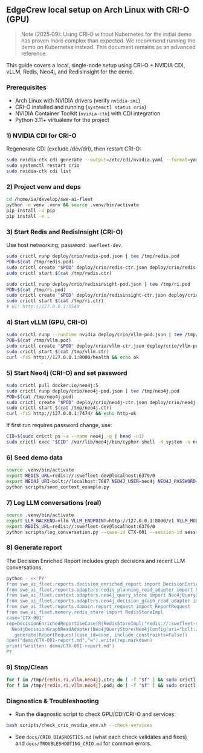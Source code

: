 ## EdgeCrew local setup on Arch Linux with CRI-O (GPU)

> Note (2025‑09): Using CRI‑O without Kubernetes for the initial demo has proven more complex than expected. We recommend running the demo on Kubernetes instead. This document remains as an advanced reference.

This guide covers a local, single-node setup using CRI-O + NVIDIA CDI, vLLM, Redis, Neo4j, and RedisInsight for the demo.

### Prerequisites
- Arch Linux with NVIDIA drivers (verify `nvidia-smi`)
- CRI-O installed and running (`systemctl status crio`)
- NVIDIA Container Toolkit (`nvidia-ctk`) with CDI integration
- Python 3.11+ virtualenv for the project

### 1) NVIDIA CDI for CRI-O
Regenerate CDI (exclude /dev/dri), then restart CRI-O:
```bash
sudo nvidia-ctk cdi generate --output=/etc/cdi/nvidia.yaml --format=yaml --csv.ignore-pattern '/dev/dri/.*'
sudo systemctl restart crio
sudo nvidia-ctk cdi list
```

### 2) Project venv and deps
```bash
cd /home/ia/develop/swe-ai-fleet
python -m venv .venv && source .venv/bin/activate
pip install -U pip
pip install -e .
```

### 3) Start Redis and RedisInsight (CRI-O)
Use host networking; password: `swefleet-dev`.
```bash
sudo crictl runp deploy/crio/redis-pod.json | tee /tmp/redis.pod
POD=$(cat /tmp/redis.pod)
sudo crictl create "$POD" deploy/crio/redis-ctr.json deploy/crio/redis-pod.json | tee /tmp/redis.ctr
sudo crictl start $(cat /tmp/redis.ctr)

sudo crictl runp deploy/crio/redisinsight-pod.json | tee /tmp/ri.pod
POD=$(cat /tmp/ri.pod)
sudo crictl create "$POD" deploy/crio/redisinsight-ctr.json deploy/crio/redisinsight-pod.json | tee /tmp/ri.ctr
sudo crictl start $(cat /tmp/ri.ctr)
# UI: http://127.0.0.1:5540
```

### 4) Start vLLM (GPU, CRI-O)
```bash
sudo crictl runp --runtime nvidia deploy/crio/vllm-pod.json | tee /tmp/vllm.pod
POD=$(cat /tmp/vllm.pod)
sudo crictl create "$POD" deploy/crio/vllm-ctr.json deploy/crio/vllm-pod.json | tee /tmp/vllm.ctr
sudo crictl start $(cat /tmp/vllm.ctr)
curl -fsS http://127.0.0.1:8000/health && echo ok
```

### 5) Start Neo4j (CRI-O) and set password
```bash
sudo crictl pull docker.io/neo4j:5
sudo crictl runp deploy/crio/neo4j-pod.json | tee /tmp/neo4j.pod
POD=$(cat /tmp/neo4j.pod)
sudo crictl create "$POD" deploy/crio/neo4j-ctr.json deploy/crio/neo4j-pod.json | tee /tmp/neo4j.ctr
sudo crictl start $(cat /tmp/neo4j.ctr)
curl -fsS http://127.0.0.1:7474/ && echo http-ok
```
If first run requires password change, use:
```bash
CID=$(sudo crictl ps -a --name neo4j -q | head -n1)
sudo crictl exec "$CID" /var/lib/neo4j/bin/cypher-shell -d system -u neo4j -p neo4j "ALTER CURRENT USER SET PASSWORD FROM 'neo4j' TO 'swefleet-dev'"
```

### 6) Seed demo data
```bash
source .venv/bin/activate
export REDIS_URL=redis://:swefleet-dev@localhost:6379/0
export NEO4J_URI=bolt://localhost:7687 NEO4J_USER=neo4j NEO4J_PASSWORD=swefleet-dev
python scripts/seed_context_example.py
```

### 7) Log LLM conversations (real)
```bash
source .venv/bin/activate
export LLM_BACKEND=vllm VLLM_ENDPOINT=http://127.0.0.1:8000/v1 VLLM_MODEL=TinyLlama/TinyLlama-1.1B-Chat-v1.0
export REDIS_URL=redis://:swefleet-dev@localhost:6379/0
python scripts/log_conversation.py --case-id CTX-001 --session-id sess-ctx-001-1 --role agent:dev-1 --task-id S1
```

### 8) Generate report
The Decision Enriched Report includes graph decisions and recent LLM conversations.
```bash
python - <<'PY'
from swe_ai_fleet.reports.decision_enriched_report import DecisionEnrichedReportUseCase
from swe_ai_fleet.reports.adapters.redis_planning_read_adapter import RedisPlanningReadAdapter as R
from swe_ai_fleet.context.adapters.neo4j_query_store import Neo4jQueryStore, Neo4jConfig
from swe_ai_fleet.reports.adapters.neo4j_decision_graph_read_adapter import Neo4jDecisionGraphReadAdapter
from swe_ai_fleet.reports.domain.report_request import ReportRequest
from swe_ai_fleet.memory.redis_store import RedisStoreImpl
case='CTX-001'
rep=DecisionEnrichedReportUseCase(R(RedisStoreImpl("redis://:swefleet-dev@localhost:6379/0").client),
  Neo4jDecisionGraphReadAdapter(Neo4jQueryStore(Neo4jConfig(uri="bolt://localhost:7687",user="neo4j",password="swefleet-dev"))))\
  .generate(ReportRequest(case_id=case, include_constraints=False))
open("demo/CTX-001-report.md","w").write(rep.markdown)
print("written: demo/CTX-001-report.md")
PY
```

### 9) Stop/Clean
```bash
for f in /tmp/{redis,ri,vllm,neo4j}.ctr; do [ -f "$f" ] && sudo crictl rm -f $(cat "$f"); done
for f in /tmp/{redis,ri,vllm,neo4j}.pod; do [ -f "$f" ] && sudo crictl rmp -f $(cat "$f"); done
```

### Diagnostics & Troubleshooting
- Run the diagnostic script to check GPU/CDI/CRI-O and services:
```bash
bash scripts/check_crio_nvidia_env.sh --check-services
```
- See `docs/CRIO_DIAGNOSTICS.md` (what each check validates and fixes) and `docs/TROUBLESHOOTING_CRIO.md` for common errors.



